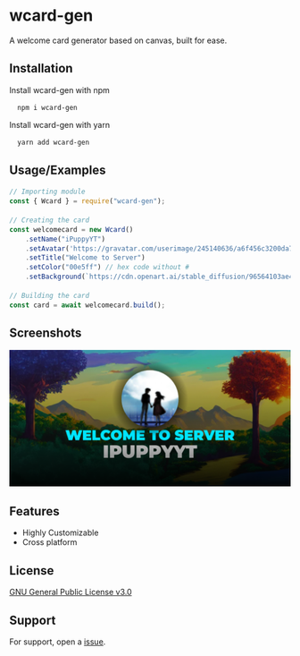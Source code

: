 
# wcard-gen

A welcome card generator based on canvas, built for ease.

## Installation

Install wcard-gen with npm

```bash
  npm i wcard-gen
```

Install wcard-gen with yarn

```bash
  yarn add wcard-gen
```
    
## Usage/Examples

```javascript
// Importing module
const { Wcard } = require("wcard-gen");

// Creating the card
const welcomecard = new Wcard()
    .setName("iPuppyYT")
    .setAvatar('https://gravatar.com/userimage/245140636/a6f456c3200da7bdf2c013cbb0f7e819.jpeg')
    .setTitle("Welcome to Server")
    .setColor("00e5ff") // hex code without #
    .setBackground(`https://cdn.openart.ai/stable_diffusion/96564103ae44eb3ff1f38d84a7c858f561a08d92_2000x2000.webp`)
  
// Building the card
const card = await welcomecard.build();
```

## Screenshots

![App Screenshot](https://raw.githubusercontent.com/ipuppyyt/wcard-gen/main/example/ipuppyyt.png)


## Features

- Highly Customizable
- Cross platform


## License

[GNU General Public License v3.0](https://choosealicense.com/licenses/gpl-3.0)


## Support

For support, open a [issue](https://github.com/ipuppyyt/wcard-gen/issues).

